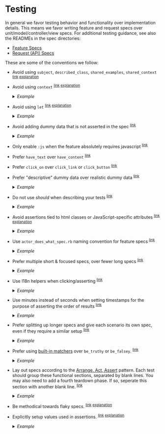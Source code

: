 # Testing

In general we favor testing behavior and functionality over implementation details. This means we favor writing feature and request specs over unit/model/controller/view specs. For additional testing guidance, see also the READMEs in the spec directories:

- [Feature Specs](https://github.com/cookpad/global-web/blob/master/spec/features/README.md)
- [Request (API) Specs](https://github.com/cookpad/global-web/blob/master/spec/requests/api/README.md)

These are some of the conventions we follow:

- <a name="avoid-subject-and-friends"></a>
  Avoid using `subject`, `described_class`, `shared_examples`, `shared_context`
  <sup>[link](#avoid-subject-and-friends) [explanation](https://sourcediving.com/life-beyond-the-cargo-cult-14964dbb6854)</sup>

- <a name="avoid-using-context"></a>
  Avoid using `context`
  <sup>[link](#avoid-using-context) [explanation](https://sourcediving.com/life-beyond-the-cargo-cult-14964dbb6854)</sup>

  <details>
    <summary><em>Example</em></summary>

    ```ruby
    ## Bad
    context "when condition A" do
      before do
        # setup for condition A
      end

      it "does something a" do
        # ...
      end

      it "does something b" do
        # ...
      end

      context "and another condition B" do
        before do
          # setup for condition B
        end

        it "does something c" do
          # ...where am I? What setup has been done?
        end
      end
    end

    ## Good
    it "does something a when condition A" do
      # setup for condition A
      # expect a
    end

    it "does something b when condition A" do
      # setup for condition A
      # expect b
    end

    it "does something c when condition A and condition B" do
      # setup for condition A
      # setup for condition B
      # expect c
    end
    ```

    If setup is tedious, then we can introduce a helper method:

    ```ruby
    it "does something a when condition A" do
      setup_condition_a
      # expect a
    end

    it "does something b when condition A" do
      setup_condition_a
      # expect b
    end

    private

      def setup_condition_A
        # ...
      end
    ```
  </details>

- <a name="avoid-using-let"></a>
  Avoid using `let`
  <sup>[link](#avoid-using-let) [explanation](https://sourcediving.com/life-beyond-the-cargo-cult-14964dbb6854)</sup>

  <details>
    <summary><em>Example</em></summary>

    ```ruby
    ## Bad
    let(:recipe) { create(:recipe) }

    it "does something" do
    end

    it "does something" do
    end

    it "does something" do
    end

    it "does something" do
    end

    it "spec faaaar down the page" do
      recipe.publish # huh? where does this recipe come from?
    end

    ## Good
    it "does something" do
      recipe = create(:recipe)
      recipe.publish
    end
    ```
  </details>

- <a name="avoid-unused-dummy-data"></a>
  Avoid adding dummy data that is not asserted in the spec
  <sup>[link](#avoid-unused-dummy-data)</sup>

  <details>
    <summary><em>Example</em></summary>

    ```ruby
    ## Bad
    user = create(:user, name: "Name", profile_message: "Not Asserted")
    login(user)
    expect(page).to have_text("Name")

    ## Good
    user = create(:user, name: "Name")
    login(user)
    expect(page).to have_text("Name")
    ```
  </details>

- <a name="only-enable-js-when-needed"></a>
  Only enable `:js` when the feature absolutely requires javascript
  <sup>[link](#only-enable-js-when-needed)</sup>

- <a name="prefer-have-text"></a>
  Prefer `have_text` over `have_content`
  <sup>[link](#prefer-have-text)</sup>

- <a name="prefer-click-on"></a>
  Prefer `click_on` over `click_link` or `click_button`
  <sup>[link](#prefer-click-on)</sup>

- <a name="prefer-descriptive-dummy-data"></a>
  Prefer "descriptive" dummy data over realistic dummy data
  <sup>[link](#prefer-descriptive-dummy-data)</sup>

  <details>
    <summary><em>Example</em></summary>

    ```ruby
    ## Bad
    alice = create(:user, name: "Alice")
    alice.friends << create(:user, name: "Bob")
    create(:user, name: "Mary")

    visit friends_path(alice)
    expect(page).to have_text("Bob")
    expect(page).to_not have_text("Mary") # Who is Bob/Mary and how are they related again?

    ## Good
    user = create(:user)
    user.friends << create(:user, name: "Friend of User")
    create(:user, name: "Not Friend of User")

    visit friends_path(user)
    expect(page).to have_text("Friend of User")
    expect(page).to_not have_text("Not Friend of User")
    ```
  </details>

- <a name="do-not-use-should"></a>
  Do not use _should_ when describing your tests
  <sup>[link](#do-not-use-should)</sup>

  <details>
    <summary><em>Example</em></summary>

    ```ruby
    ## Bad

    it "should deliver email" do
    end

    it "should not deliver email when user prints a recipe" do
    end

    it "should only send email that has been activated" do
    end

    it "should be enabled" do
    end

    it "should have custom headers" do
    end

    it "should by default be true" do
    end

    ## Good

    it "delivers email" do
    end

    it "does not deliver email when user prints a recipe" do
    end

    it "only sends email that has been activated" do
    end

    it "is enabled" do
    end

    it "has custom headers" do
    end

    it "defaults to true" do
    end
    ```
  </details>

- <a name="avoid-assertions-on-classes"></a>
  Avoid assertions tied to html classes or JavaScript-specific attributes
  <sup>[link](#avoid-assertions-on-classes) [explanation](https://github.com/cookpad/global-style-guides/pull/49)</sup>

  <details>
    <summary><em>Example</em></summary>

    ```ruby
    ## Bad
    create_list(3, :recipe)
    visit recipes_path
    expect(page).to have_css(".recipe", count: 3)

    ## Good
    create_list(3, :recipe, title: "Recipe Title")
    visit recipes_path
    expect(page).to have_text("Recipe Title", count: 3)

    ## Bad
    find("[data-action='replies#clearForm']").click

    ## Good
    click_on("Clear") # add title or aria-label if needed

    ## Bad
    within(".user-info") do
      click_on("Edit")
    end

    ## Better
    within("#user_info") do
      click_on("Edit")
    end

    ## Best
    click_on("Edit User Info") # f.ex. using unambiguous title="Edit User Info" or aria-label="Edit User Info" attribute
    ```
  </details>

- <a name="use-actor-does-what"></a>
  Use `actor_does_what_spec.rb` naming convention for feature specs
  <sup>[link](#use-actor-does-what)</sup>

  <details>
    <summary><em>Example</em></summary>

    ```ruby
    ## Bad
    # /features/recipes_spec.rb
    feature "Recipes" do
      scenario "Author viewing own recipe shows welcome message" do
        # ...
      end

      scenario "Author has already seen welcome message" do
        # ...
      end
    end

    ## Good
    # /features/author_views_recipe_spec.rb
    feature "Author views recipe" do
      scenario "Shows welcome message" do
        # ...
      end

      scenario "Already seen welcome message" do
        # ...
      end
    end
    ```
  </details>

- <a name="prefer-multiple-short-specs"></a>
  Prefer multiple short & focused specs, over fewer long specs
  <sup>[link](#prefer-multiple-short-specs)</sup>

  <details>
    <summary><em>Example</em></summary>

    ```ruby
    ## Bad
    scenario "Bookmarking and unbookmarking a recipe" do
      recipe = create(:recipe)

      visit recipe_path(recipe)
      click_on t("recipes.show.bookmark_link")

      expect(page).to have_text(t("bookmarks.bookmarked"))

      click_on t("recipes.show.unbookmark_link")

      expect(page).to have_text(t("bookmarks.unbookmarked"))
    end

    ## Good
    scenario "Bookmarking a recipe" do
      recipe = create(:recipe)

      visit recipe_path(recipe)
      click_on t("recipes.show.bookmark_link")

      expect(page).to have_text(t("bookmarks.bookmarked"))
    end

    scenario "Unbookmarking a recipe" do
      bookmark = create(:bookmark)

      visit recipe_path(bookmark.recipe)
      click_on t("recipes.show.unbookmark_link")

      expect(page).to have_text(t("bookmarks.unbookmarked"))
    end
    ```
  </details>

- <a name="use-i18n"></a>
  Use I18n helpers when clicking/asserting
  <sup>[link](#use-i18n)</sup>

  <details>
    <summary><em>Example</em></summary>

    ```ruby
    ## Bad
    click_on "Sign up"
    expect(page).to have_text("Welcome!")

    ## Good
    click_on t("signups.new.signup_button")
    expect(page).to have_text t("signups.create.welcome_message")
    ```
  </details>

- <a name="use-minutes"></a>
  Use minutes instead of seconds when setting timestamps for the purpose of asserting the order of results
  <sup>[link](#use-minutes)</sup>

  <details>
    <summary><em>Example</em></summary>

    ```ruby
    ## Bad: Causes random failures depending on the timing of each step
    older_recipe = create(:recipe, published_at: 2.seconds.ago)
    newest_recipe = create(:recipe, published_at: 1.second.ago)

    expect(Recipe.recently_published.first).to eq(newest_recipe)
    expect(Recipe.recently_published.last).to eq(older_recipe)

    ## Good
    older_recipe = create(:recipe, published_at: 2.minutes.ago)
    newest_recipe = create(:recipe, published_at: 1.minute.ago)

    expect(Recipe.recently_published.first).to eq(newest_recipe)
    expect(Recipe.recently_published.last).to eq(older_recipe)
    ```
  </details>

- <a name="split-long-specs"></a>
  Prefer splitting up longer specs and give each scenario its own spec, even if they require a similar setup
  <sup>[link](#split-long-specs)</sup>

  <details>
    <summary><em>Example</em></summary>

    ```ruby
    ## Bad
    it "sanitizes recipe titles" do
      recipe = build(:recipe, title: "recipe title without capital letter")
      expect(recipe.title).to eq("Recipe title without capital letter")

      recipe = build(:recipe, title: "Recipe title with period Brand Name v1.0. ")
      expect(recipe.title).to eq("Recipe title with period Brand Name v1.0")

      recipe = build(:recipe, title: "Recipe title ( very good   )")
      expect(recipe.title).to eq("Recipe title (very good)")

      recipe = build(:recipe, title: 'Recipe title " very good   "')
      expect(recipe.title).to eq('Recipe title "very good"')
    end

    ## Good
    it "capitalizes the first letter in recipe titles" do
      recipe = build(:recipe, title: "recipe title without capital letter")
      expect(recipe.title).to eq("Recipe title without capital letter")
    end

    it "removes full stop from recipe titles" do
      recipe = build(:recipe, title: "Recipe title with period Brand Name v1.0. ")
      expect(recipe.title).to eq("Recipe title with period Brand Name v1.0")
    end

    it "removes spaces inside parens from recipe titles" do
      recipe = build(:recipe, title: "Recipe title ( very good   )")
      expect(recipe.title).to eq("Recipe title (very good)")
    end

    it "removes spaces inside quotes from recipe titles" do
      recipe = build(:recipe, title: 'Recipe title " very good   "')
      expect(recipe.title).to eq('Recipe title "very good"')
    end
    ```
  </details>
- <a name="built-in-matcher"></a>
  Prefer using [built-in matchers](https://relishapp.com/rspec/rspec-expectations/v/3-8/docs/built-in-matchers) over `be_truthy` or `be_falsey`.
  <sup>[link](#built-in-matcher)</sup>

  <details>
    <summary><em>Example</em></summary>

    ```ruby
    ## Bad
    expect(list.include?("soup")).to be_truthy

    #  expected: truthy value
    #       got: false

    expect(Achievement.unseen.exist?).to be_falsey

    #  expected: falsey value
    #       got: true

    ## Good
    expect(list).to include("soup")

    #  expected ["pizza", "pasta"] to include "soup"

    expect(Achievement.unseen).not_to exist

    #  expected #<ActiveRecord::Relation [#<Achievement id: 1, user_id: 104, ...>]> not to exist
    ```
  </details>
- <a name="arrange-act-assert"></a>
  Lay out specs according to the [Arrange, Act, Assert](http://wiki.c2.com/?ArrangeActAssert) pattern. Each test should group these functional sections, separated by blank lines. You may also need to add a fourth teardown phase. If so, seperate this section with another blank line.
  <sup>[link](#arrange-act-assert)</sup>

  <details>
    <summary><em>Example</em></summary>

    ```ruby
    ## Bad
    it "does something" do
      user = create(:user)

      recipe = create(:recipe, user: user)

      recipe.delete
      expect(recipe).to be_deleted
    end

    ## Good
    it "does something" do
      user = create(:user)
      recipe = create(:recipe, user: user)

      recipe.delete

      expect(recipe).to be_deleted
    end
    ```
  </details>
- <a name="#methodical-flaky-specs"></a>
  Be methodical towards flaky specs.
  <sup>[link](#methodical-flaky-specs) [explanation](https://medium.com/@davidstosik/a-methodological-approach-to-fixing-flaky-tests-92a39162b769?postPublishedType=repub)</sup>
- <a name="#magic-guest"></a>
  Explicitly setup values used in assertions.
  <sup>[link](#magic-guest) [explanation](https://thoughtbot.com/blog/mystery-guest)</sup>

  <details>
    <summary><em>Example</em></summary>

    ```ruby
    ## Bad
    it "does something" do
      recipe = create(:recipe)

      expect(recipe.title).to eq("Recipe Title")
    end

    ## Good
    it "does something" do
      recipe = create(:recipe, title: "Recipe Title")

      expect(recipe.title).to eq("Recipe Title")
    end
    ```
  </details>
